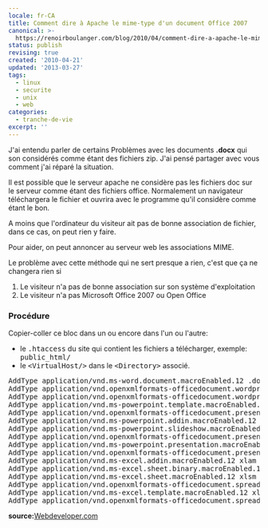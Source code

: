 ```yaml
---
locale: fr-CA
title: Comment dire à Apache le mime-type d'un document Office 2007
canonical: >-
  https://renoirboulanger.com/blog/2010/04/comment-dire-a-apache-le-mime-type-dun-document-office-2007/
status: publish
revising: true
created: '2010-04-21'
updated: '2013-03-27'
tags:
  - linux
  - securite
  - unix
  - web
categories:
  - tranche-de-vie
excerpt: ''
---
```


J'ai entendu parler de certains Problèmes avec les documents <strong>.docx</strong> qui son considérés comme étant des fichiers zip. J'ai pensé partager avec vous comment j'ai réparé la situation.

Il est possible que le serveur apache ne considère pas les fichiers doc sur le serveur comme étant des fichiers office. Normalement un navigateur téléchargera le fichier et ouvrira avec le programme qu'il considère comme étant le bon.

A moins que l'ordinateur du visiteur ait pas de bonne association de fichier, dans ce cas, on peut rien y faire.

Pour aider, on peut annoncer au serveur web les associations MIME.

Le problème avec cette méthode qui ne sert presque a rien, c'est que ça ne changera rien si
<ol>
	<li>Le visiteur n'a pas de bonne association sur son système d'exploitation</li>
	<li>Le visiteur n'a pas Microsoft Office 2007 ou Open Office</li>
</ol>
<!--more-->
<h3>Procédure</h3>

Copier-coller ce bloc dans un ou encore dans l'un ou l'autre:
<ul>
	<li>le <tt>.htaccess</tt> du site qui contient les fichiers a télécharger, exemple: <tt>public_html/</tt></li>
	<li>le <tt>&lt;VirtualHost/&gt;</tt> dans le <tt>&lt;Directory&gt;</tt> associé.</li>
</ul>

<pre lang="htaccess">AddType application/vnd.ms-word.document.macroEnabled.12 .docm
AddType application/vnd.openxmlformats-officedocument.wordprocessingml.document docx
AddType application/vnd.openxmlformats-officedocument.wordprocessingml.template dotx
AddType application/vnd.ms-powerpoint.template.macroEnabled.12 potm
AddType application/vnd.openxmlformats-officedocument.presentationml.template potx
AddType application/vnd.ms-powerpoint.addin.macroEnabled.12 ppam
AddType application/vnd.ms-powerpoint.slideshow.macroEnabled.12 ppsm
AddType application/vnd.openxmlformats-officedocument.presentationml.slideshow ppsx
AddType application/vnd.ms-powerpoint.presentation.macroEnabled.12 pptm
AddType application/vnd.openxmlformats-officedocument.presentationml.presentation pptx
AddType application/vnd.ms-excel.addin.macroEnabled.12 xlam
AddType application/vnd.ms-excel.sheet.binary.macroEnabled.12 xlsb
AddType application/vnd.ms-excel.sheet.macroEnabled.12 xlsm
AddType application/vnd.openxmlformats-officedocument.spreadsheetml.sheet xlsx
AddType application/vnd.ms-excel.template.macroEnabled.12 xltm
AddType application/vnd.openxmlformats-officedocument.spreadsheetml.template xltx</pre>
<strong>source:</strong><a href="http://www.webdeveloper.com/forum/showthread.php?t=162526">Webdeveloper.com</a>